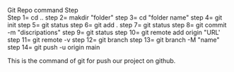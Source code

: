 Git Repo command Step
<br>
Step 1= cd ..
step 2= makdir "folder"
step 3= cd "folder name"
step 4= git init
step 5= git status
step 6= git add .
step 7= git status
step 8= git commit -m "discripations"
step 9= git status
step 10= git remote add origin "URL'
step 11= git remote -v
step 12= git branch
step 13= git branch -M "name"
step 14= git push -u origin main

This is the command of git for push our project on github.